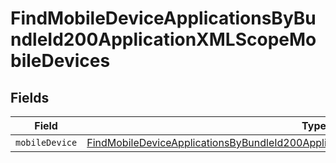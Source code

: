 # FindMobileDeviceApplicationsByBundleId200ApplicationXMLScopeMobileDevices


## Fields

| Field                                                                                                                                                                                                     | Type                                                                                                                                                                                                      | Required                                                                                                                                                                                                  | Description                                                                                                                                                                                               |
| --------------------------------------------------------------------------------------------------------------------------------------------------------------------------------------------------------- | --------------------------------------------------------------------------------------------------------------------------------------------------------------------------------------------------------- | --------------------------------------------------------------------------------------------------------------------------------------------------------------------------------------------------------- | --------------------------------------------------------------------------------------------------------------------------------------------------------------------------------------------------------- |
| `mobileDevice`                                                                                                                                                                                            | [FindMobileDeviceApplicationsByBundleId200ApplicationXMLScopeMobileDevicesMobileDevice](../../models/operations/findmobiledeviceapplicationsbybundleid200applicationxmlscopemobiledevicesmobiledevice.md) | :heavy_minus_sign:                                                                                                                                                                                        | N/A                                                                                                                                                                                                       |